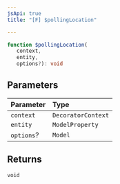 ```yaml
---
jsApi: true
title: "[F] $pollingLocation"

---
```

```ts
function $pollingLocation(
   context, 
   entity, 
   options?): void
```

## Parameters

| Parameter | Type |
| :------ | :------ |
| `context` | `DecoratorContext` |
| `entity` | `ModelProperty` |
| `options`? | `Model` |

## Returns

`void`
